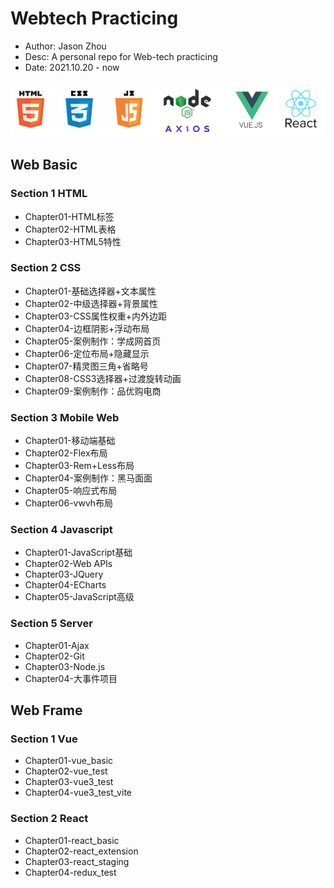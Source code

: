 # Webtech Practicing
* Author: Jason Zhou
* Desc: A personal repo for Web-tech practicing
* Date: 2021.10.20 - now

![logo](src/logo.png)

## Web Basic

### Section 1 HTML
- Chapter01-HTML标签
- Chapter02-HTML表格
- Chapter03-HTML5特性

### Section 2 CSS
- Chapter01-基础选择器+文本属性
- Chapter02-中级选择器+背景属性
- Chapter03-CSS属性权重+内外边距
- Chapter04-边框阴影+浮动布局
- Chapter05-案例制作：学成网首页
- Chapter06-定位布局+隐藏显示
- Chapter07-精灵图三角+省略号
- Chapter08-CSS3选择器+过渡旋转动画
- Chapter09-案例制作：品优购电商

### Section 3 Mobile Web
- Chapter01-移动端基础
- Chapter02-Flex布局
- Chapter03-Rem+Less布局
- Chapter04-案例制作：黑马面面
- Chapter05-响应式布局
- Chapter06-vwvh布局

### Section 4 Javascript
- Chapter01-JavaScript基础
- Chapter02-Web APIs
- Chapter03-JQuery
- Chapter04-ECharts
- Chapter05-JavaScript高级

### Section 5 Server
- Chapter01-Ajax
- Chapter02-Git
- Chapter03-Node.js
- Chapter04-大事件项目

## Web Frame

### Section 1 Vue
- Chapter01-vue_basic
- Chapter02-vue_test
- Chapter03-vue3_test
- Chapter04-vue3_test_vite

### Section 2 React
- Chapter01-react_basic
- Chapter02-react_extension
- Chapter03-react_staging
- Chapter04-redux_test